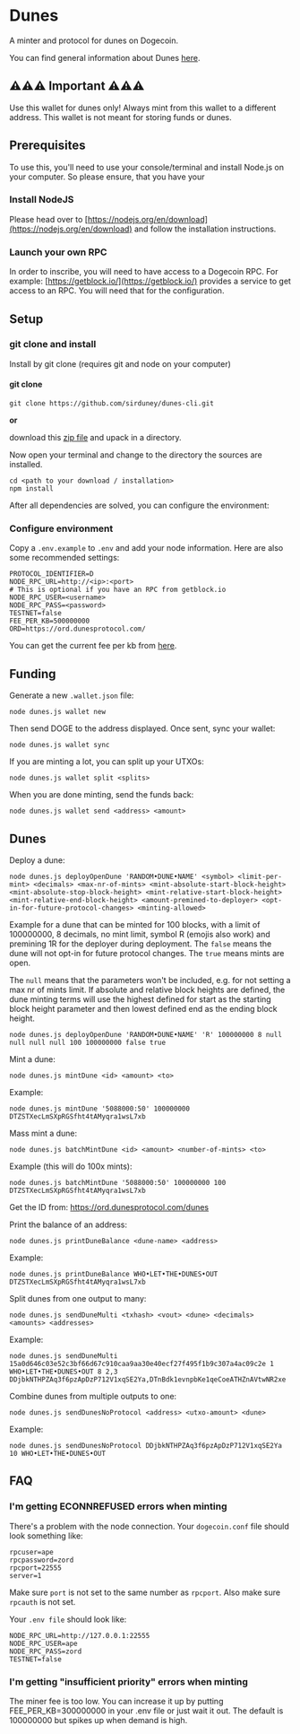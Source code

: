 # Dunes

A minter and protocol for dunes on Dogecoin.

You can find general information about Dunes [here](./DUNES.md).

## ⚠️⚠️⚠️ Important ⚠️⚠️⚠️

Use this wallet for dunes only! Always mint from this wallet to a different address. This wallet is not meant for storing funds or dunes.

## Prerequisites

To use this, you'll need to use your console/terminal and install Node.js on your computer. So please ensure, that you have your

### Install NodeJS

Please head over to [https://nodejs.org/en/download](https://nodejs.org/en/download) and follow the installation instructions.

### Launch your own RPC

In order to inscribe, you will need to have access to a Dogecoin RPC. For example: [https://getblock.io/](https://getblock.io/) provides a service to get access to an RPC.
You will need that for the configuration.

## Setup

### git clone and install

Install by git clone (requires git and node on your computer)

#### git clone

```
git clone https://github.com/sirduney/dunes-cli.git
```

**or**

download this [zip file](https://github.com/verydogelabs/do20nals/archive/refs/heads/main.zip) and upack in a directory.

Now open your terminal and change to the directory the sources are installed.

```
cd <path to your download / installation>
npm install
```

After all dependencies are solved, you can configure the environment:

### Configure environment

Copy a `.env.example` to `.env` and add your node information. Here are also some recommended settings:

```
PROTOCOL_IDENTIFIER=D
NODE_RPC_URL=http://<ip>:<port>
# This is optional if you have an RPC from getblock.io
NODE_RPC_USER=<username>
NODE_RPC_PASS=<password>
TESTNET=false
FEE_PER_KB=500000000
ORD=https://ord.dunesprotocol.com/
```

You can get the current fee per kb from [here](https://blockchair.com/).

## Funding

Generate a new `.wallet.json` file:

```
node dunes.js wallet new
```

Then send DOGE to the address displayed. Once sent, sync your wallet:

```
node dunes.js wallet sync
```

If you are minting a lot, you can split up your UTXOs:

```
node dunes.js wallet split <splits>
```

When you are done minting, send the funds back:

```
node dunes.js wallet send <address> <amount>
```

## Dunes

Deploy a dune:

```
node dunes.js deployOpenDune 'RANDOM•DUNE•NAME' <symbol> <limit-per-mint> <decimals> <max-nr-of-mints> <mint-absolute-start-block-height> <mint-absolute-stop-block-height> <mint-relative-start-block-height> <mint-relative-end-block-height> <amount-premined-to-deployer> <opt-in-for-future-protocol-changes> <minting-allowed>
```

Example for a dune that can be minted for 100 blocks, with a limit of 100000000, 8 decimals, no mint limit, symbol R (emojis also work) and premining 1R for the deployer during deployment. The `false` means the dune will not opt-in for future protocol changes. The `true` means mints are open.

The `null` means that the parameters won't be included, e.g. for not setting a max nr of mints limit. If absolute and relative block heights are defined, the dune minting terms will use the highest defined for start as the starting block height parameter and then lowest defined end as the ending block height.

```
node dunes.js deployOpenDune 'RANDOM•DUNE•NAME' 'R' 100000000 8 null null null null 100 100000000 false true
```

Mint a dune:

```
node dunes.js mintDune <id> <amount> <to>
```

Example:

```
node dunes.js mintDune '5088000:50' 100000000 DTZSTXecLmSXpRGSfht4tAMyqra1wsL7xb
```

Mass mint a dune:

```
node dunes.js batchMintDune <id> <amount> <number-of-mints> <to>
```

Example (this will do 100x mints):

```
node dunes.js batchMintDune '5088000:50' 100000000 100 DTZSTXecLmSXpRGSfht4tAMyqra1wsL7xb
```

Get the ID from: https://ord.dunesprotocol.com/dunes

Print the balance of an address:

```
node dunes.js printDuneBalance <dune-name> <address>
```

Example:

```
node dunes.js printDuneBalance WHO•LET•THE•DUNES•OUT DTZSTXecLmSXpRGSfht4tAMyqra1wsL7xb
```

Split dunes from one output to many:

```
node dunes.js sendDuneMulti <txhash> <vout> <dune> <decimals> <amounts> <addresses>
```

Example:

```
node dunes.js sendDuneMulti 15a0d646c03e52c3bf66d67c910caa9aa30e40ecf27f495f1b9c307a4ac09c2e 1 WHO•LET•THE•DUNES•OUT 8 2,3 DDjbkNTHPZAq3f6pzApDzP712V1xqSE2Ya,DTnBdk1evnpbKe1qeCoeATHZnAVtwNR2xe
```

Combine dunes from multiple outputs to one:

```
node dunes.js sendDunesNoProtocol <address> <utxo-amount> <dune>
```

Example:

```
node dunes.js sendDunesNoProtocol DDjbkNTHPZAq3f6pzApDzP712V1xqSE2Ya 10 WHO•LET•THE•DUNES•OUT
```

## FAQ

### I'm getting ECONNREFUSED errors when minting

There's a problem with the node connection. Your `dogecoin.conf` file should look something like:

```
rpcuser=ape
rpcpassword=zord
rpcport=22555
server=1
```

Make sure `port` is not set to the same number as `rpcport`. Also make sure `rpcauth` is not set.

Your `.env file` should look like:

```
NODE_RPC_URL=http://127.0.0.1:22555
NODE_RPC_USER=ape
NODE_RPC_PASS=zord
TESTNET=false
```

### I'm getting "insufficient priority" errors when minting

The miner fee is too low. You can increase it up by putting FEE_PER_KB=300000000 in your .env file or just wait it out. The default is 100000000 but spikes up when demand is high.
